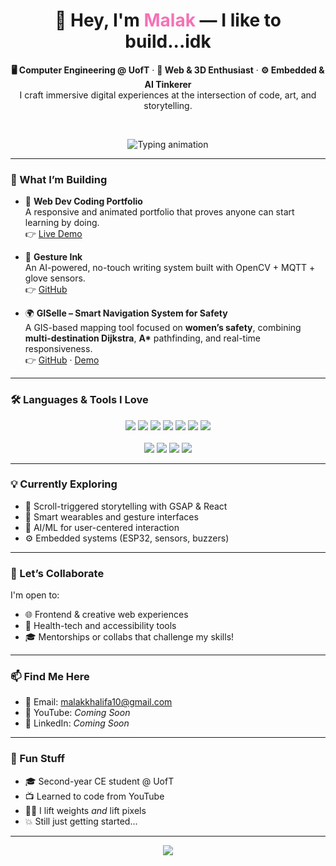 <h1 align="center">🌟 Hey, I'm <span style="color:#F472B6;">Malak</span> — I like to build...idk</h1>

<p align="center">
  <strong>🖥️ Computer Engineering @ UofT</strong> · <strong>🎨 Web & 3D Enthusiast</strong> · <strong>⚙️ Embedded & AI Tinkerer</strong>  
  <br>
  I craft immersive digital experiences at the intersection of code, art, and storytelling.
</p>

<br>

<p align="center">
  <img src="https://readme-typing-svg.herokuapp.com?font=Fira+Code&weight=500&size=24&pause=1000&center=true&width=460&lines=Frontend+Developer+%F0%9F%92%BB;3D+UI+Animator+%F0%9F%8C%90;Creative+Engineer+%F0%9F%9A%80;Passionate+Builder+%E2%9C%A8" alt="Typing animation" />
</p>

---

### 🚧 What I’m Building

- 🎨 **Web Dev Coding Portfolio**  
  A responsive and animated portfolio that proves anyone can start learning by doing.  
  👉 [Live Demo](https://malakkhalifa.com/)

- 🤖 **Gesture Ink**  
  An AI-powered, no-touch writing system built with OpenCV + MQTT + glove sensors.  
  👉 [GitHub](https://github.com/minecraftPlayer21/gestureink-makeuoft-2025.git)

- 🌍 **GISelle – Smart Navigation System for Safety**  
  A GIS-based mapping tool focused on **women’s safety**, combining **multi-destination Dijkstra**, **A\*** pathfinding, and real-time responsiveness.  
  👉 [GitHub](https://github.com/minecraftPlayer21/giselle-ece297.git) · [Demo](https://drive.google.com/file/d/1ZqqvSZlfG-oxGxM2vKJ8t9Unu_PgmEsV/view?usp=sharing)

---

### 🛠️ Languages & Tools I Love

<p align="center">
  <img src="https://img.shields.io/badge/HTML-E34F26?style=for-the-badge&logo=html5&logoColor=white" />
  <img src="https://img.shields.io/badge/CSS-1572B6?style=for-the-badge&logo=css3&logoColor=white" />
  <img src="https://img.shields.io/badge/JavaScript-F7DF1E?style=for-the-badge&logo=javascript&logoColor=black" />
  <img src="https://img.shields.io/badge/TypeScript-3178C6?style=for-the-badge&logo=typescript&logoColor=white" />
  <img src="https://img.shields.io/badge/React-20232A?style=for-the-badge&logo=react&logoColor=61DAFB" />
  <img src="https://img.shields.io/badge/Three.js-black?style=for-the-badge&logo=three.js&logoColor=white" />
  <img src="https://img.shields.io/badge/GSAP-88CE02?style=for-the-badge&logo=greensock&logoColor=black" />
  <br><br>
  <img src="https://img.shields.io/badge/Python-3776AB?style=for-the-badge&logo=python&logoColor=white" />
  <img src="https://img.shields.io/badge/C/C++-00599C?style=for-the-badge&logo=cplusplus&logoColor=white" />
  <img src="https://img.shields.io/badge/Arduino-00979D?style=for-the-badge&logo=arduino&logoColor=white" />
  <img src="https://img.shields.io/badge/MQTT-660066?style=for-the-badge&logo=eclipsemosquitto&logoColor=white" />
</p>

---

### 💡 Currently Exploring

- 🔄 Scroll-triggered storytelling with GSAP & React  
- 🧤 Smart wearables and gesture interfaces  
- 🧠 AI/ML for user-centered interaction  
- ⚙️ Embedded systems (ESP32, sensors, buzzers)

---

### 🤝 Let’s Collaborate

I'm open to:
- 🌐 Frontend & creative web experiences
- 🤝 Health-tech and accessibility tools
- 🎓 Mentorships or collabs that challenge my skills!

---

### 📫 Find Me Here

- 💌 Email: [malakkhalifa10@gmail.com](mailto:malakkhalifa10@gmail.com)  
- 🎥 YouTube: *Coming Soon*  
- 🔗 LinkedIn: *Coming Soon*

---

### 🧠 Fun Stuff

- 🎓 Second-year CE student @ UofT  
- 📺 Learned to code from YouTube  
- 🏋️‍♀️ I lift weights *and* lift pixels  
- 💥 Still just getting started...

---

<p align="center">
  <img src="https://capsule-render.vercel.app/api?type=waving&color=F472B6&height=100&section=footer"/>
</p>
